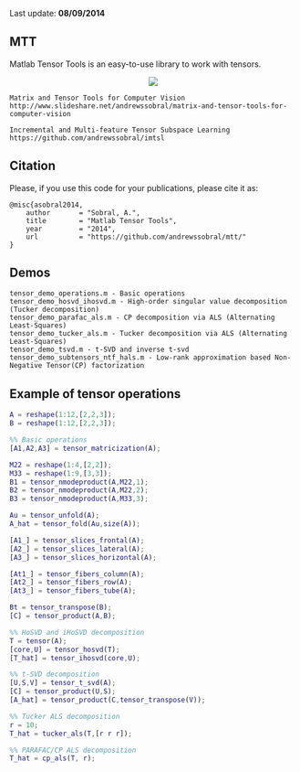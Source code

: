 Last update: **08/09/2014**

MTT
---
Matlab Tensor Tools is an easy-to-use library to work with tensors.

<p align="center"><img src="https://sites.google.com/site/andrewssobral/tensor_slices_full.png" /></p>

```
Matrix and Tensor Tools for Computer Vision 
http://www.slideshare.net/andrewssobral/matrix-and-tensor-tools-for-computer-vision

Incremental and Multi-feature Tensor Subspace Learning
https://github.com/andrewssobral/imtsl
```

Citation
---------
Please, if you use this code for your publications, please cite it as:
```
@misc{asobral2014,
    author       = "Sobral, A.",
    title        = "Matlab Tensor Tools",
    year         = "2014",
    url          = "https://github.com/andrewssobral/mtt/"
}
```

Demos
-----
```
tensor_demo_operations.m - Basic operations
tensor_demo_hosvd_ihosvd.m - High-order singular value decomposition (Tucker decomposition)
tensor_demo_parafac_als.m - CP decomposition via ALS (Alternating Least-Squares)
tensor_demo_tucker_als.m - Tucker decomposition via ALS (Alternating Least-Squares)
tensor_demo_tsvd.m - t-SVD and inverse t-svd
tensor_demo_subtensors_ntf_hals.m - Low-rank approximation based Non-Negative Tensor(CP) factorization
```

Example of tensor operations
----------------------------
```Matlab
A = reshape(1:12,[2,2,3]);
B = reshape(1:12,[2,2,3]);

%% Basic operations
[A1,A2,A3] = tensor_matricization(A);

M22 = reshape(1:4,[2,2]);
M33 = reshape(1:9,[3,3]);
B1 = tensor_nmodeproduct(A,M22,1);
B2 = tensor_nmodeproduct(A,M22,2);
B3 = tensor_nmodeproduct(A,M33,3);

Au = tensor_unfold(A);
A_hat = tensor_fold(Au,size(A));

[A1_] = tensor_slices_frontal(A);
[A2_] = tensor_slices_lateral(A);
[A3_] = tensor_slices_horizontal(A);

[At1_] = tensor_fibers_column(A);
[At2_] = tensor_fibers_row(A);
[At3_] = tensor_fibers_tube(A);

Bt = tensor_transpose(B);
[C] = tensor_product(A,B);

%% HoSVD and iHoSVD decomposition
T = tensor(A);
[core,U] = tensor_hosvd(T);
[T_hat] = tensor_ihosvd(core,U);

%% t-SVD decomposition
[U,S,V] = tensor_t_svd(A);
[C] = tensor_product(U,S);
[A_hat] = tensor_product(C,tensor_transpose(V));

%% Tucker ALS decomposition
r = 10;
T_hat = tucker_als(T,[r r r]);

%% PARAFAC/CP ALS decomposition
T_hat = cp_als(T, r);
```
